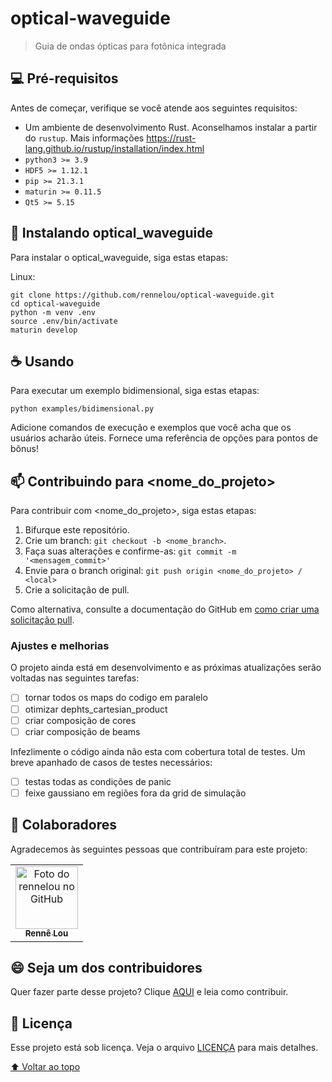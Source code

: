 # optical-waveguide

<!---Esses são exemplos. Veja https://shields.io para outras pessoas ou para personalizar este conjunto de escudos. Você pode querer incluir dependências, status do projeto e informações de licença aqui--->

> Guia de ondas ópticas para fotônica integrada

## 💻 Pré-requisitos

Antes de começar, verifique se você atende aos seguintes requisitos:
<!---Estes são apenas requisitos de exemplo. Adicionar, duplicar ou remover conforme necessário--->
* Um ambiente de desenvolvimento Rust. Aconselhamos instalar a partir do `rustup`. 
Mais informações https://rust-lang.github.io/rustup/installation/index.html
* `python3 >= 3.9`
* `HDF5 >= 1.12.1`
* `pip >= 21.3.1`
* `maturin >= 0.11.5`
* `Qt5 >= 5.15`

## 🚀 Instalando optical_waveguide

Para instalar o optical_waveguide, siga estas etapas:

Linux:
```
git clone https://github.com/rennelou/optical-waveguide.git
cd optical-waveguide
python -m venv .env
source .env/bin/activate
maturin develop
```

## ☕ Usando <optical-waveguide>

Para executar um exemplo bidimensional, siga estas etapas:

```
python examples/bidimensional.py
```

Adicione comandos de execução e exemplos que você acha que os usuários acharão úteis. Fornece uma referência de opções para pontos de bônus!

## 📫 Contribuindo para <nome_do_projeto>
<!---Se o seu README for longo ou se você tiver algum processo ou etapas específicas que deseja que os contribuidores sigam, considere a criação de um arquivo CONTRIBUTING.md separado--->
Para contribuir com <nome_do_projeto>, siga estas etapas:

1. Bifurque este repositório.
2. Crie um branch: `git checkout -b <nome_branch>`.
3. Faça suas alterações e confirme-as: `git commit -m '<mensagem_commit>'`
4. Envie para o branch original: `git push origin <nome_do_projeto> / <local>`
5. Crie a solicitação de pull.

Como alternativa, consulte a documentação do GitHub em [como criar uma solicitação pull](https://help.github.com/en/github/collaborating-with-issues-and-pull-requests/creating-a-pull-request).

### Ajustes e melhorias

O projeto ainda está em desenvolvimento e as próximas atualizações serão voltadas nas seguintes tarefas:

- [ ] tornar todos os maps do codigo em paralelo
- [ ] otimizar dephts_cartesian_product
- [ ] criar composição de cores
- [ ] criar composição de beams

Infezlimente o código ainda não esta com cobertura total de testes. Um breve apanhado de casos de testes necessários:

- [ ] testas todas as condições de panic
- [ ] feixe gaussiano em regiões fora da grid de simulação

## 🤝 Colaboradores

Agradecemos às seguintes pessoas que contribuíram para este projeto:

<table>
  <tr>
    <td align="center">
      <a href="#">
        <img src="https://avatars.githubusercontent.com/u/34797226?s=400&u=2505230870aaf025b6c3e6806981d4567b594592&v=4" width="100px;" alt="Foto do rennelou no GitHub"/><br>
        <sub>
          <b>Rennê Lou</b>
        </sub>
      </a>
    </td>
  </tr>
</table>


## 😄 Seja um dos contribuidores<br>

Quer fazer parte desse projeto? Clique [AQUI](CONTRIBUTING.md) e leia como contribuir.

## 📝 Licença

Esse projeto está sob licença. Veja o arquivo [LICENÇA](LICENSE.md) para mais detalhes.

[⬆ Voltar ao topo](#optical-waveguide)<br>
